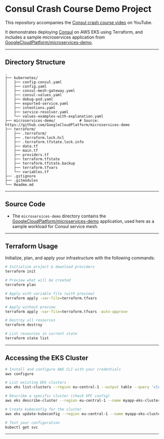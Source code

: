 # Consul Crash Course Demo Project

This repository accompanies the [Consul crash course video](https://www.youtube.com/watch?v=s3I1kKKfjtQ) on YouTube.

It demonstrates deploying [Consul](https://www.consul.io/) on AWS EKS using Terraform, and includes a sample microservices application from [GoogleCloudPlatform/microservices-demo](https://github.com/GoogleCloudPlatform/microservices-demo).

---

## Directory Structure

```
.
├── kubernetes/
│   ├── config-consul.yaml
│   ├── config.yaml
│   ├── consul-mesh-gateway.yaml
│   ├── consul-values.yaml
│   ├── debug-pod.yaml
│   ├── exported-service.yaml
│   ├── intentions.yaml
│   ├── service-resolver.yaml
│   └── values-examples-with-explanation.yaml
├── microservices-demo/           # Source: https://github.com/GoogleCloudPlatform/microservices-demo
├── terraform/
│   ├── .terraform/
│   ├── .terraform.lock.hcl
│   ├── .terraform.tfstate.lock.info
│   ├── data.tf
│   ├── main.tf
│   ├── providers.tf
│   ├── terraform.tfstate
│   ├── terraform.tfstate.backup
│   ├── terraform.tfvars
│   └── variables.tf
├── .gitignore
├── .gitmodules
└── Readme.md
```

---

## Source Code

- The `microservices-demo` directory contains the [GoogleCloudPlatform/microservices-demo](https://github.com/GoogleCloudPlatform/microservices-demo) application, used here as a sample workload for Consul service mesh.

---

## Terraform Usage

Initialize, plan, and apply your infrastructure with the following commands:

```sh
# Initialize project & download providers
terraform init

# Preview what will be created
terraform plan

# Apply with variable file (with preview)
terraform apply -var-file=terraform.tfvars

# Apply without preview
terraform apply -var-file=terraform.tfvars -auto-approve

# Destroy all resources
terraform destroy

# List resources in current state
terraform state list
```

---

## Accessing the EKS Cluster

```sh
# Install and configure AWS CLI with your credentials
aws configure

# List existing EKS clusters
aws eks list-clusters --region eu-central-1 --output table --query 'clusters'

# Describe a specific cluster (check VPC config)
aws eks describe-cluster --region eu-central-1 --name myapp-eks-cluster --query 'cluster.resourcesVpcConfig'

# Create kubeconfig for the cluster
aws eks update-kubeconfig --region eu-central-1 --name myapp-eks-cluster

# Test your configuration
kubectl get svc
```

---
